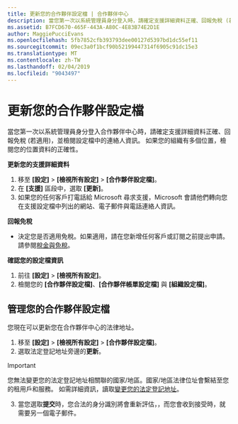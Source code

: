 ```yaml
---
title: 更新您的合作夥伴設定檔 | 合作夥伴中心
description: 當您第一次以系統管理員身分登入時，請確定支援詳細資料正確、回報免稅 (若適用)，並檢閱設定檔中的連絡人資訊。
ms.assetid: B7FCD670-465F-443A-A80C-4E83B74E2D1E
author: MaggiePucciEvans
ms.openlocfilehash: 5fb7852cfb393793dee00127d5397bd1dc55ef11
ms.sourcegitcommit: 09ec3a0f1bcf90b52199447314f6905c91dc15e3
ms.translationtype: MT
ms.contentlocale: zh-TW
ms.lasthandoff: 02/04/2019
ms.locfileid: "9043497"
---
```

# <a name="update-your-partner-profile"></a>更新您的合作夥伴設定檔


當您第一次以系統管理員身分登入合作夥伴中心時，請確定支援詳細資料正確、回報免稅 (若適用)，並檢閱設定檔中的連絡人資訊。 如果您的組織有多個位置，檢閱您的位置資料的正確性。

**更新您的支援詳細資料**

1.  移至 **\[設定\]** &gt; **\[檢視所有設定\]** &gt; **\[合作夥伴設定檔\]**。
2.  在 **\[支援\]** 區段中，選取 **\[更新\]**。
3.  如果您的任何客戶打電話給 Microsoft 尋求支援，Microsoft 會請他們轉向您在支援設定檔中列出的網站、電子郵件與電話連絡人資訊。

**回報免稅**

-   決定您是否適用免稅。如果適用，請在您新增任何客戶或訂閱之前提出申請。 請參閱[稅金與免稅](tax-and-tax-exemptions.md)。

**確認您的設定檔資訊**

1.  前往 **\[設定\]** &gt; **\[檢視所有設定\]**。 
2.  檢閱您的 **\[合作夥伴設定檔\]**、**\[合作夥伴帳單設定檔\]** 與 **\[組織設定檔\]**。

## <a name="manage-your-partner-profile"></a>管理您的合作夥伴設定檔 

您現在可以更新您在合作夥伴中心的法律地址。

1. 移至 **\[設定\]** &gt; **\[檢視所有設定\]** &gt; **\[合作夥伴設定檔\]**。
2. 選取法定登記地址旁邊的**更新**。 

>[!Important]
>您無法變更您的法定登記地址相關聯的國家/地區。國家/地區法律位址會繫結至您的租用戶和服務。 如需詳細資訊，讀取[變更您的法定登記地址](https://docs.microsoft.com/office365/admin/manage/change-address-contact-and-more?view=o365-worldwide)。

3. 當您選取**提交**時，您合法的身分識別將會重新評估，，而您會收到接受時，就需要另一個電子郵件。



 




